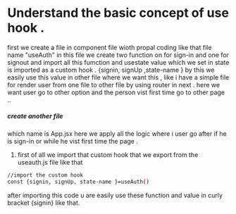 # Understand the basic concept of use hook .
first we create a file in component file wioth propal coding like that file name "useAuth" in this file we create two function on for sign-in and one for signout and import all this fumction and usestate value which we set in state is imported as a custom hook . {signin, signUp ,state-name } by this we easily use this value in other file where we want this , like i have a simple file for render user from one file to other file by using router in next . here we want user go to other option and the person vist first time go to other page .. 

##### create another file 
which name is App.jsx here we apply all the logic where i user go after if he is sign-in or while he vist first time the page . 
1) first of all we import that custom hook that we export from the useauth.js file like that
```bash
//import the custom hook 
const {signin, signUp, state-name }=useAuth()
```
after importing this code u are easily use these function and value in curly bracket {signin} like that. 